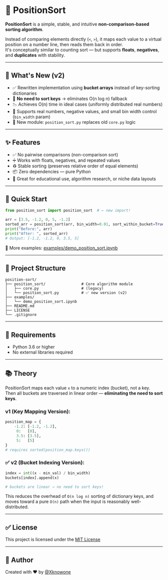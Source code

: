 # 🧮 PositionSort

**PositionSort** is a simple, stable, and intuitive **non-comparison-based sorting algorithm**.

Instead of comparing elements directly (`<`, `>`), it maps each value to a virtual position on a number line, then reads them back in order.  
It's conceptually similar to counting sort — but supports **floats**, **negatives**, and **duplicates** with stability.

---

## 🔔 What's New (v2)

- ✅ Rewritten implementation using **bucket arrays** instead of key-sorting dictionaries
- 🔁 **No need to sort keys** → eliminates O(n log n) fallback
- 📉 Achieves O(n) time in ideal cases (uniformly distributed real numbers)
- 🧩 Supports real numbers, negative values, and small bin width control (`bin_width` param)
- 📂 New module: `position_sort.py` replaces old `core.py` logic

---

## ✨ Features

- ✅ No pairwise comparisons (non-comparison sort)
- ➗ Works with floats, negatives, and repeated values
- ♻️ Stable sorting (preserves relative order of equal elements)
- 📦 Zero dependencies — pure Python
- 🧠 Great for educational use, algorithm research, or niche data layouts

---

## 🚀 Quick Start

```python
from position_sort import position_sort  # ← new import!

arr = [3.5, -1.2, 0, 5, -1.2]
sorted_arr = position_sort(arr, bin_width=0.01, sort_within_bucket=True)
print("Before:", arr)
print("After: ", sorted_arr)
# Output: [-1.2, -1.2, 0, 3.5, 5]
```

🧪 More examples: [examples/demo_position_sort.ipynb](examples/demo_position_sort.ipynb)

---

## 📁 Project Structure

```
position-sort/
├── position_sort/                # Core algorithm module
│   ├── core.py                   # (legacy)
│   └── position_sort.py          # ✅ new version (v2)
├── examples/
│   └── demo_position_sort.ipynb
├── README.md
├── LICENSE
└── .gitignore
```

---

## 🧰 Requirements

- Python 3.6 or higher
- No external libraries required

---

## 📚 Theory

PositionSort maps each value `x` to a numeric index (bucket), not a key.  
Then all buckets are traversed in linear order — **eliminating the need to sort keys**.

### v1 (Key Mapping Version):
```python
position_map = {
    -1.2: [-1.2, -1.2],
     0:   [0],
     3.5: [3.5],
     5:   [5]
}
# requires sorted(position_map.keys())
```

### ✅ v2 (Bucket Indexing Version):
```python
index = int((x - min_val) / bin_width)
buckets[index].append(x)

# buckets are linear → no need to sort keys!
```

This reduces the overhead of `O(n log n)` sorting of dictionary keys, and moves toward a pure `O(n)` path when the input is reasonably well-distributed.

---

## ✅ License

This project is licensed under the [MIT License](LICENSE)

---

## 🙌 Author

Created with ❤️ by [@Xknowone](https://github.com/Xknowone)